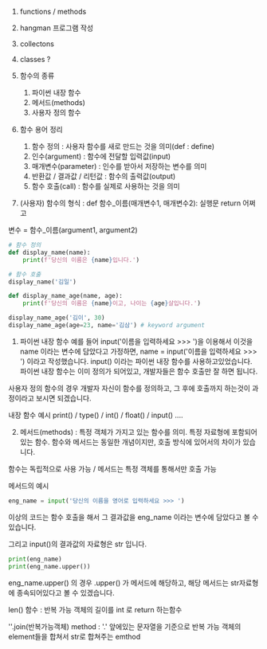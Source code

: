 1. functions / methods
2. hangman 프로그램 작성
3. collectons
4. classes ?


1. 함수의 종류
   1) 파이썬 내장 함수
   2) 메서드(methods)
   3) 사용자 정의 함수
2. 함수 용어 정리
   1) 함수 정의 : 사용자 함수를 새로 만드는 것을 의미(def : define)
   2) 인수(argument) : 함수에 전달할 입력값(input)
   3) 매개변수(parameter) : 인수를 받아서 저장하는 변수를 의미
   4) 반환값 / 결과값 / 리턴값 : 함수의 출력값(output)
   5) 함수 호출(call) : 함수를 실제로 사용하는 것을 의미
3. (사용자) 함수의 형식 :
def 함수_이름(매개변수1, 매개변수2):
    실행문
    return 어쩌고

변수 = 함수_이름(argument1, argument2)

```python
# 함수 정의
def display_name(name):
    print(f'당신의 이름은 {name}입니다.')

# 함수 호출
display_name('김일')

def display_name_age(name, age):
    print(f'당신의 이름은 {name}이고, 나이는 {age}살입니다.')

display_name_age('김이', 30)
display_name_age(age=23, name='김삼') # keyword argument
```

1) 파이썬 내장 함수
예를 들어 input('이름을 입력하세요 >>> ')을 이용해서 이것을 name 이라는 변수에 담았다고 가정하면,
name = input('이름을 입력하세요 >>> ') 이라고 작성했습니다.
input() 이라는 파이썬 내장 함수를 사용하고있었습니다.
파이썬 내장 함수는 이미 정의가 되어있고, 개발자들은 함수 호출만 잘 하면 됩니다.

사용자 정의 함수의 경우 개발자 자신이 함수를 정의하고, 그 후에 호출까지 하는것이 과정이라고 보시면 되겠습니다.

내장 함수 예시
print() / type() / int() / float() / input() ....

2) 메서드(methods) : 특정 객체가 가지고 있는 함수를 의미. 특정 자료형에 포함되어있는 함수. 함수와 메서드는 동일한 개념이지만, 호출 방식에 있어서의 차이가 있습니다.

함수는 독립적으로 사용 가능 / 메서드는 특정 객체를 통해서만 호출 가능

메서드의 예시
```python
eng_name = input('당신의 이름을 영어로 입력하세요 >>> ')
```
이상의 코드는 함수 호출을 해서 그 결과값을 eng_name 이라는 변수에 담았다고 볼 수 있습니다.

그리고 input()의 결과값의 자료형은 str 입니다.
```python
print(eng_name)
print(eng_name.upper())
```
eng_name.upper() 의 경우 .upper() 가 메서드에 해당하고, 해당 메서드는 str자료형에 종속되어있다고 볼 수 있겠습니다.


len() 함수 : 반복 가능 객체의 길이를 int 로 return 하는함수

''.join(반복가능객체) method : '.' 앞에있는 문자열을 기준으로 반복 가능 객체의 element들을 합쳐서 str로 합쳐주는 emthod




























